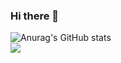 ### Hi there 👋

![Anurag's GitHub stats](https://github-readme-stats.vercel.app/api?username=hiraken0817&show_icons=true&theme=dracula)  
![](https://komarev.com/ghpvc/?username=hiraken0817&color=brightgreen)

<!--
**hiraken0817/hiraken0817** is a ✨ _special_ ✨ repository because its `README.md` (this file) appears on your GitHub profile.

Here are some ideas to get you started:

- 🔭 I’m currently working on ...
- 🌱 I’m currently learning ...
- 👯 I’m looking to collaborate on ...
- 🤔 I’m looking for help with ...
- 💬 Ask me about ...
- 📫 How to reach me: ...
- 😄 Pronouns: ...
- ⚡ Fun fact: ...
-->


